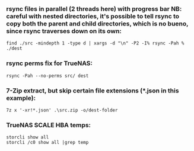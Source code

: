 ### rsync files in parallel (2 threads here) with progress bar NB: careful with nested directories, it's possible to tell rsync to copy both the parent and child directories, which is no bueno, since rsync traverses down on its own:
    find ./src -mindepth 1 -type d | xargs -d "\n" -P2 -I% rsync -Pah % ./dest

### rsync perms fix for TrueNAS:
    rsync -Pah --no-perms src/ dest

### 7-Zip extract, but skip certain file extensions (\*.json in this example):
    7z x '-xr!*.json' .\src.zip -o/dest-folder

### TrueNAS SCALE HBA temps:
    storcli show all
    storcli /c0 show all |grep temp
